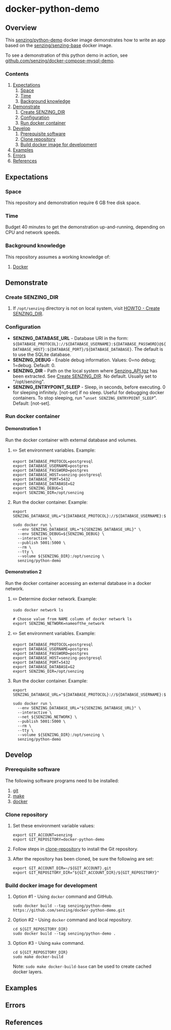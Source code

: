 # docker-python-demo

## Overview

This [senzing/python-demo](https://cloud.docker.com/u/senzing/repository/docker/senzing/python-demo)
docker image demonstrates how to write an app based on the
[senzing/senzing-base](https://github.com/Senzing/docker-senzing-base) docker image.

To see a demonstration of this python demo in action, see
[github.com/senzing/docker-compose-mysql-demo](https://github.com/senzing/docker-compose-mysql-demo).

### Contents

1. [Expectations](#expectations)
    1. [Space](#space)
    1. [Time](#time)
    1. [Background knowledge](#background-knowledge)
1. [Demonstrate](#demonstrate)
    1. [Create SENZING_DIR](#create-senzing_dir)
    1. [Configuration](#configuration)
    1. [Run docker container](#run-docker-container)
1. [Develop](#develop)
    1. [Prerequisite software](#prerequisite-software)
    1. [Clone repository](#clone-repository)
    1. [Build docker image for development](#build-docker-image-for-development)
1. [Examples](#examples)
1. [Errors](#errors)
1. [References](#references)

## Expectations

### Space

This repository and demonstration require 6 GB free disk space.

### Time

Budget 40 minutes to get the demonstration up-and-running, depending on CPU and network speeds.

### Background knowledge

This repository assumes a working knowledge of:

1. [Docker](https://github.com/Senzing/knowledge-base/blob/master/WHATIS/docker.md)

## Demonstrate

### Create SENZING_DIR

1. If `/opt/senzing` directory is not on local system, visit
   [HOWTO - Create SENZING_DIR](https://github.com/Senzing/knowledge-base/blob/master/HOWTO/create-senzing-dir.md).

### Configuration

* **SENZING_DATABASE_URL** -
  Database URI in the form: `${DATABASE_PROTOCOL}://${DATABASE_USERNAME}:${DATABASE_PASSWORD}@${DATABASE_HOST}:${DATABASE_PORT}/${DATABASE_DATABASE}`.
  The default is to use the SQLite database.
* **SENZING_DEBUG** -
  Enable debug information. Values: 0=no debug; 1=debug. Default: 0.
* **SENZING_DIR** -
  Path on the local system where
  [Senzing_API.tgz](https://s3.amazonaws.com/public-read-access/SenzingComDownloads/Senzing_API.tgz)
  has been extracted.
  See [Create SENZING_DIR](#create-senzing_dir).
  No default.
  Usually set to "/opt/senzing".
* **SENZING_ENTRYPOINT_SLEEP** -
  Sleep, in seconds, before executing.
  0 for sleeping infinitely.
  [not-set] if no sleep.
  Useful for debugging docker containers.
  To stop sleeping, run "`unset SENZING_ENTRYPOINT_SLEEP`".
  Default: [not-set].

### Run docker container

#### Demonstration 1

Run the docker container with external database and volumes.

1. :pencil2: Set environment variables.  Example:

    ```console
    export DATABASE_PROTOCOL=postgresql
    export DATABASE_USERNAME=postgres
    export DATABASE_PASSWORD=postgres
    export DATABASE_HOST=senzing-postgresql
    export DATABASE_PORT=5432
    export DATABASE_DATABASE=G2
    export SENZING_DEBUG=1
    export SENZING_DIR=/opt/senzing
    ```

1. Run the docker container.  Example:

    ```console
    export SENZING_DATABASE_URL="${DATABASE_PROTOCOL}://${DATABASE_USERNAME}:${DATABASE_PASSWORD}@${DATABASE_HOST}:${DATABASE_PORT}/${DATABASE_DATABASE}"

    sudo docker run \
      --env SENZING_DATABASE_URL="${SENZING_DATABASE_URL}" \
      --env SENZING_DEBUG=${SENZING_DEBUG} \
      --interactive \
      --publish 5001:5000 \
      --rm \
      --tty \
      --volume ${SENZING_DIR}:/opt/senzing \
      senzing/python-demo
    ```

#### Demonstration 2

Run the docker container accessing an external database in a docker network.

1. :pencil2: Determine docker network.  Example:

    ```console
    sudo docker network ls

    # Choose value from NAME column of docker network ls
    export SENZING_NETWORK=nameofthe_network
    ```

1. :pencil2: Set environment variables.  Example:

    ```console
    export DATABASE_PROTOCOL=postgresql
    export DATABASE_USERNAME=postgres
    export DATABASE_PASSWORD=postgres
    export DATABASE_HOST=senzing-postgresql
    export DATABASE_PORT=5432
    export DATABASE_DATABASE=G2
    export SENZING_DIR=/opt/senzing
    ```

1. Run the docker container.  Example:

    ```console
    export SENZING_DATABASE_URL="${DATABASE_PROTOCOL}://${DATABASE_USERNAME}:${DATABASE_PASSWORD}@${DATABASE_HOST}:${DATABASE_PORT}/${DATABASE_DATABASE}"

    sudo docker run \
      --env SENZING_DATABASE_URL="${SENZING_DATABASE_URL}" \
      --interactive \
      --net ${SENZING_NETWORK} \
      --publish 5001:5000 \
      --rm \
      --tty \
      --volume ${SENZING_DIR}:/opt/senzing \
      senzing/python-demo
    ```

## Develop

### Prerequisite software

The following software programs need to be installed:

1. [git](https://github.com/Senzing/knowledge-base/blob/master/HOWTO/install-git.md)
1. [make](https://github.com/Senzing/knowledge-base/blob/master/HOWTO/install-make.md)
1. [docker](https://github.com/Senzing/knowledge-base/blob/master/HOWTO/install-docker.md)

### Clone repository

1. Set these environment variable values:

    ```console
    export GIT_ACCOUNT=senzing
    export GIT_REPOSITORY=docker-python-demo
    ```

1. Follow steps in [clone-repository](https://github.com/Senzing/knowledge-base/blob/master/HOWTO/clone-repository.md) to install the Git repository.

1. After the repository has been cloned, be sure the following are set:

    ```console
    export GIT_ACCOUNT_DIR=~/${GIT_ACCOUNT}.git
    export GIT_REPOSITORY_DIR="${GIT_ACCOUNT_DIR}/${GIT_REPOSITORY}"
    ```

### Build docker image for development

1. Option #1 - Using `docker` command and GitHub.

    ```console
    sudo docker build --tag senzing/python-demo https://github.com/senzing/docker-python-demo.git
    ```

1. Option #2 - Using `docker` command and local repository.

    ```console
    cd ${GIT_REPOSITORY_DIR}
    sudo docker build --tag senzing/python-demo .
    ```

1. Option #3 - Using `make` command.

    ```console
    cd ${GIT_REPOSITORY_DIR}
    sudo make docker-build
    ```

    Note: `sudo make docker-build-base` can be used to create cached docker layers.

## Examples

## Errors

## References
